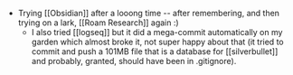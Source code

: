 - Trying [[Obsidian]] after a looong time -- after remembering, and then trying on a lark, [[Roam Research]] again :)
	- I also tried [[logseq]] but it did a mega-commit automatically on my garden which almost broke it, not super happy about that (it tried to commit and push a 101MB file that is a database for [[silverbullet]] and probably, granted, should have been in .gitignore).

